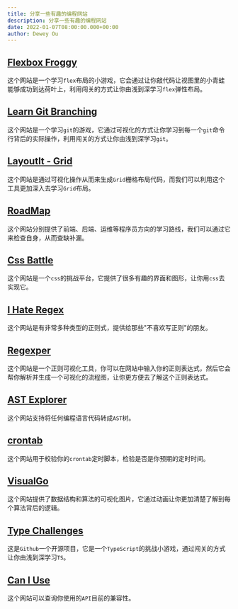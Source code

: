 ```yaml
---
title: 分享一些有趣的编程网站
description: 分享一些有趣的编程网站
date: 2022-01-07T08:00:00.000+00:00
author: Dewey Ou
---
```


## [Flexbox Froggy](https://flexboxfroggy.com/)

这个网站是一个学习`flex`布局的小游戏，它会通过让你敲代码让视图里的小青蛙能够成功到达荷叶上，利用闯关的方式让你由浅到深学习`flex`弹性布局。

## [Learn Git Branching](https://learngitbranching.js.org/?locale=zh_CN)

这个网站是一个学习`git`的游戏，它通过可视化的方式让你学习到每一个`git`命令行背后的实际操作，利用闯关的方式让你由浅到深学习`git`。

## [LayoutIt - Grid](https://grid.layoutit.com/)

这个网站是通过可视化操作从而来生成`Grid`栅格布局代码，而我们可以利用这个工具更加深入去学习`Grid`布局。

## [RoadMap](https://roadmap.sh/)

这个网站分别提供了前端、后端、运维等程序员方向的学习路线，我们可以通过它来检查自身，从而查缺补漏。

## [Css Battle](https://cssbattle.dev/)

这个网站是一个`css`的挑战平台，它提供了很多有趣的界面和图形，让你用`css`去实现它。

## [I Hate Regex](https://ihateregex.io/)

这个网站是有非常多种类型的正则式，提供给那些"不喜欢写正则"的朋友。

## [Regexper](https://regexper.com/)

这个网站是一个正则可视化工具，你可以在网站中输入你的正则表达式，然后它会帮你解析并生成一个可视化的流程图，让你更方便去了解这个正则表达式。

## [AST Explorer](https://astexplorer.net/)

这个网站支持将任何编程语言代码转成`AST`树。

## [crontab](https://crontab.guru/)

这个网站用于校验你的`crontab`定时脚本，检验是否是你预期的定时时间。

## [VisualGo](https://visualgo.net/zh/)

这个网站提供了数据结构和算法的可视化图片，它通过动画让你更加清楚了解到每个算法背后的逻辑。

## [Type Challenges](https://github.com/type-challenges/type-challenges/blob/master/README.zh-CN.md)

这是`Github`一个开源项目，它是一个`TypeScript`的挑战小游戏，通过闯关的方式让你由浅到深学习`TS`。

## [Can I Use](https://caniuse.com/)

这个网站可以查询你使用的`API`目前的兼容性。